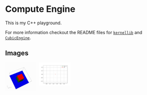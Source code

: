 # Compute Engine

This is my C++ playground.

For more information checkout the README files for <a href="https://github.com/pockerman/compute_engine/tree/master/kernel">```kernellib```</a>
and <a href="https://github.com/pockerman/compute_engine/tree/master/cubic_engine#machine_learning">```CubicEngine```</a>.

## Images

<img src="images/squeare_transport.gif"
     alt="Square transport view 3D"
     style="float: left; margin-right: 10px; width: 100px;" />

<img src="images/ekf.gif"
     alt="Extended Kalman Filter"
     style="float: left; margin-right: 10px; width: 100px;" />

